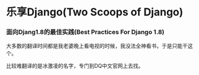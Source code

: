 # 乐享Django(Two Scoops of Django)

### 面向Djang1.8的最佳实践(Best Practices For Django 1.8)

大多数的翻译时间都是我老婆晚上看电视的时候，我没法全神看书，于是只能干这个。

比较难翻译的是冰激凌的名字，专门到DQ中文官网上去找。


